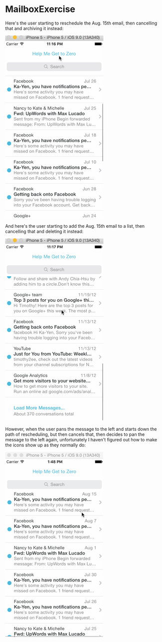 # MailboxExercise

Here's the user starting to reschedule the Aug. 15th email, then cancelling that and archiving it instead:

![alt text](MailboxExerciseTake2.gif)


And here's the user starting to add the Aug. 15th email to a list, then cancelling that and deleting it instead:

![alt text](MailboxExerciseTake2b.gif)


However, when the user pans the message to the left and starts down the path of rescheduling, but then cancels that, then decides to pan the message to the left again, unfortunately I haven't figured out how to make the icons show up as they normally do:

![alt text](MailboxExerciseTake2d.gif)
